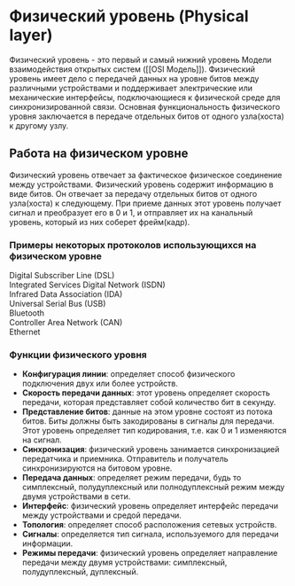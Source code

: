# Физический уровень (Physical layer)

Физический уровень - это первый и самый нижний уровень Модели взаимодействия открытых систем ([[OSI Модель]]). Физический уровень имеет дело с передачей данных на уровне битов между различными устройствами и поддерживает электрические или механические интерфейсы, подключающиеся к физической среде для синхронизированной связи. Основная функциональность физического уровня заключается в передаче отдельных битов от одного узла(хоста) к другому узлу.

## Работа на физическом уровне

Физический уровень отвечает за фактическое физическое соединение между устройствами. Физический уровень содержит информацию в виде битов. Он отвечает за передачу отдельных битов от одного узла(хоста) к следующему. При приеме данных этот уровень получает сигнал и преобразует его в 0 и 1, и отправляет их на канальный уровень, который из них соберет фрейм(кадр).

### Примеры некоторых протоколов использующихся на физическом уровне

Digital Subscriber Line (DSL)  
Integrated Services Digital Network (ISDN)  
Infrared Data Association (IDA)  
Universal Serial Bus (USB)  
Bluetooth  
Controller Area Network (CAN)  
Ethernet

### Функции физического уровня

- **Конфигурация линии**: определяет способ физического подключения двух или более устройств.  
- **Скорость передачи данных**: этот уровень определяет скорость передачи, которая представляет собой количество бит в секунду.  
- **Представление битов**: данные на этом уровне состоят из потока битов. Биты должны быть закодированы в сигналы для передачи. Этот уровень определяет тип кодирования, т.е. как 0 и 1 изменяются на сигнал.  
- **Синхронизация**: физический уровень занимается синхронизацией передатчика и приемника. Отправитель и получатель синхронизируются на битовом уровне.  
- **Передача данных**: определяет режим передачи, будь то симплексный, полудуплексный или полнодуплексный режим между двумя устройствами в сети.  
- **Интерфейс**: физический уровень определяет интерфейс передачи между устройствами и средой передачи.  
- **Топология**: определяет способ расположения сетевых устройств.  
- **Сигналы**: определяется тип сигнала, используемого для передачи информации.  
- **Режимы передачи**: физический уровень определяет направление передачи между двумя устройствами: симплексный, полудуплексный, дуплексный.